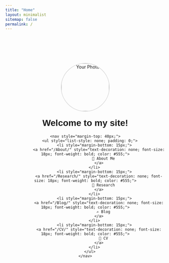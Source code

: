 ```yaml
---
title: "Home"
layout: minimalist
sitemap: false
permalink: /
---
```


<div style="text-align: center; margin-top: 100px;">
    <img src="/path/to/your/photo.jpg" alt="Your Photo" style="width: 150px; height: 150px; border-radius: 50%; border: 2px solid #ddd;">
    <h1 style="font-family: Arial, sans-serif; margin-top: 20px;">Welcome to my site!</h1>
    
    <nav style="margin-top: 40px;">
        <ul style="list-style: none; padding: 0;">
            <li style="margin-bottom: 15px;">
                <a href="/About/" style="text-decoration: none; font-size: 18px; font-weight: bold; color: #555;">
                    👤 About Me
                </a>
            </li>
            <li style="margin-bottom: 15px;">
                <a href="/Research/" style="text-decoration: none; font-size: 18px; font-weight: bold; color: #555;">
                    🔬 Research
                </a>
            </li>
            <li style="margin-bottom: 15px;">
                <a href="/Blog/" style="text-decoration: none; font-size: 18px; font-weight: bold; color: #555;">
                    ✍️ Blog
                </a>
            </li>
            <li style="margin-bottom: 15px;">
                <a href="/CV/" style="text-decoration: none; font-size: 18px; font-weight: bold; color: #555;">
                    📄 CV
                </a>
            </li>
        </ul>
    </nav>
</div>
